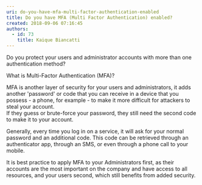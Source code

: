 ```yaml
---
uri: do-you-have-mfa-multi-factor-authentication-enabled
title: Do you have MFA (Multi Factor Authentication) enabled?
created: 2018-09-06 07:16:45
authors:
  - id: 73
    title: Kaique Biancatti
---
```





<span class='intro'> Do you protect your users and administrator accounts with more than one authentication method?​<br> </span>

<p>What is Multi-Factor Authentication (MFA)?</p><p>MFA is another layer of security for your users and administrators, it adds another 'password' or code that you can receive in a device that you possess - a phone, for example - to make it more difficult for attackers to steal your account.<br>If they guess or brute-force your password, they still need the second code to make it to your account.<br></p><p>Generally, every time you log in on a service, it will ask for your normal password and an additional code. This code can be retrieved through an authenticator app, through an SMS, or even through a phone call to your mobile.<br></p><p>It is best practice to apply MFA to your Administrators first, as their accounts are the most important on the company and have access to all resources, and your users second, which still benefits from added security.<br></p>


